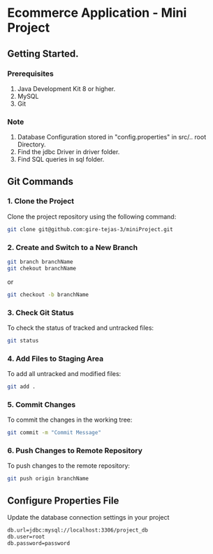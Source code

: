 # Ecommerce Application - Mini Project
## Getting Started.

### Prerequisites 

1.  Java Development Kit 8 or higher.
2.  MySQL
3.  Git

### Note 
1.  Database Configuration stored in "config.properties" in src/.. root Directory.
2.  Find the jdbc Driver in driver folder.
3.  Find SQL queries in sql folder.

## Git Commands

###  1. Clone the Project
Clone the project repository using the following command:
```bash
git clone git@github.com:gire-tejas-3/miniProject.git
```

###  2. Create and Switch to a New Branch
```bash
git branch branchName
git chekout branchName
```
or
```bash
git checkout -b branchName
```

###  3. Check Git Status
To check the status of tracked and untracked files:
```bash
git status
```

###  4. Add Files to Staging Area
To add all untracked and modified files:
```bash
git add .
```

###  5. Commit Changes
To commit the changes in the working tree:
```bash
git commit -m "Commit Message"
```

###  6. Push Changes to Remote Repository
To push changes to the remote repository:
```bash
git push origin branchName
```

## Configure Properties File
Update the database connection settings in your project
```bash
db.url=jdbc:mysql://localhost:3306/project_db
db.user=root
db.password=password
```


